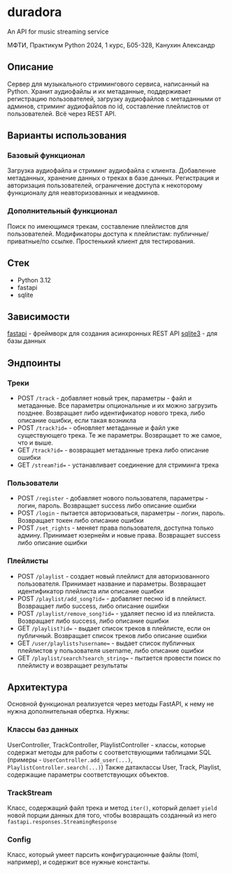 # duradora
An API for music streaming service

МФТИ, Практикум Python 2024, 1 курс, Б05-328, Канухин Александр

## Описание
Сервер для музыкального стримингового сервиса, написанный на Python. Хранит аудиофайлы и их метаданные, поддерживает регистрацию пользователей, загрузку аудиофайлов с метаданными от админов, стриминг аудиофайлов по id, составление плейлистов от пользователей. Всё через REST API.

## Варианты использования
### Базовый функционал
Загрузка аудиофайла и стриминг аудиофайла с клиента. Добавление метаданных, хранение данных о треках в базе данных. Регистрация и авторизация пользователей, ограничение доступа к некоторому функционалу для неавторизованных и неадминов.

### Дополнительный функционал
Поиск по имеющимся трекам, составление плейлистов для пользователей. Модификаторы доступа к плейлистам: публичные/приватные/по ссылке. Простенький клиент для тестирования.

## Стек
- Python 3.12
- fastapi
- sqlite

## Зависимости
[fastapi](https://github.com/tiangolo/fastapi) - фреймворк для создания асинхронных REST API
[sqlite3](https://docs.python.org/3/library/sqlite3.html) - для базы данных

## Эндпоинты
### Треки
- POST `/track` - добавляет новый трек, параметры - файл и метаданные. Все параметры опциональные и их можно загрузить позднее. Возвращает либо идентификатор нового трека, либо описание ошибки, если такая возникла
- POST `/track?id=` - обновляет метаданные и файл уже существующего трека. Те же параметры. Возвращает то же самое, что и выше.
- GET `/track?id=` - возвращает метаданные трека либо описание ошибки
- GET `/stream?id=` - устанавливает соединение для стриминга трека
### Пользователи
- POST `/register` - добавляет нового пользователя, параметры - логин, пароль. Возвращает success либо описание ошибки
- POST `/login` - пытается авторизоваться, параметры - логин, пароль. Возвращает токен либо описание ошибки
- POST `/set_rights` - меняет права пользователя, доступна только админу. Принимает юзернейм и новые права. Возвращает success либо описание ошибки
### Плейлисты
- POST `/playlist` - создает новый плейлист для авторизованного пользователя. Принимает название и параметры. Возвращает идентификатор плейлиста или описание ошибки 
- POST `/playlist/add_song?id=` - добавляет песню id в плейлист. Возвращает либо success, либо описание ошибки
- POST `/playlist/remove_song?id=` - удаляет песню id из плейлиста. Возвращает либо success, либо описание ошибки
- GET `/playlist?id=` - выдает список треков в плейлисте, если он публичный. Возвращает список треков либо описание ошибки
- GET `/user/playlists?username=` - выдает список публичных плейлистов у пользователя username, либо описание ошибки
- GET `/playlist/search?search_string=` - пытается провести поиск по плейлисту и возвращает результаты


## Архитектура
Основной функционал реализуется через методы FastAPI, к нему не нужна дополнительная обертка. Нужны:

### Классы баз данных
UserController, TrackController, PlaylistController - классы, которые содержат методы для работы с соответствующими таблицами SQL (примеры - `UserController.add_user(...)`, `PlaylistController.search(...)`)
Также датаклассы User, Track, Playlist, содержащие параметры соответствующих объектов.

### TrackStream
Класс, содержащий файл трека и метод `iter()`, который делает `yield` новой порции данных для того, чтобы возвращать созданный из него `fastapi.responses.StreamingResponse`

### Config
Класс, который умеет парсить конфигурационные файлы (toml, например), и содержит все нужные константы.
